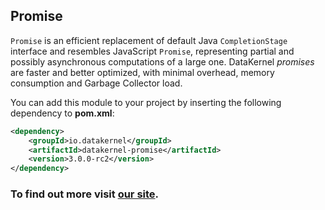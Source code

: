 ## Promise

`Promise` is an efficient replacement of default Java `CompletionStage` interface and resembles JavaScript `Promise`, 
representing partial and possibly asynchronous computations of a large one. DataKernel *promises* are faster and better 
optimized, with minimal overhead, memory consumption and Garbage Collector load.

You can add this module to your project by inserting the following dependency to **pom.xml**:
```xml
<dependency>
    <groupId>io.datakernel</groupId>
    <artifactId>datakernel-promise</artifactId>
    <version>3.0.0-rc2</version>
</dependency>
```

### To find out more visit [our site](https://datakernel.io/docs/core/promise.html).